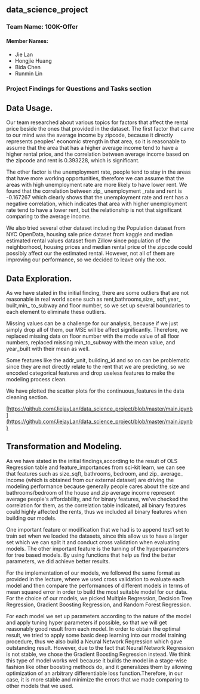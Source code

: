 ## data_science_project
### Team Name: 100K-Offer
#### Member Names:
- Jie Lan 
- Hongjie Huang
- Bida Chen
- Runmin Lin

### Project Findings for Questions and Tasks section

## Data Usage.

Our team researched about various topics for factors that affect the rental price beside the ones that 
provided in the dataset. The first factor that came to our mind was the average income by zipcode, because 
it directly represents peoples' economic strength in that area, so it is reasonable to assume that the 
area that has a higher average income tend to have a higher rental price, and the correlation between average income based on the zipcode and rent is 0.393228, which is significant.

The other factor is the unemployment rate, people tend to stay in the areas that have more working opportunities, therefore we can assume that the areas with high unemployment rate are more likely to have lower rent. We found that the correlation between zip_ unemployment _rate and rent is -0.167267 which clearly shows that the unemployment rate and rent has a negative correlation, which indicates that area with higher unemployment rate tend to have a lower rent, but the relationship is not that significant comparing to the average income.

We also tried several other dataset including the Population dataset from NYC OpenData, housing sale price dataset from kaggle and median estimated rental values dataset from Zillow since population of the neighborhood, housing prices and median rental price of the zipcode could possibly affect our the estimated rental. However, not all of them are improving our performance, so we decided to leave only the xxx.

## Data Exploration.

As we have stated in the initial finding, there are some outliers that are not reasonable in real world scene such as rent,bathrooms,size_ sqft,year_ built,min_ to_subway and floor number, so we set up several boundaries to each element to eliminate these outliers. 

Missing values can be a challenge for our analysis, because if we just simply drop all of them, our MSE will be affect significantly. Therefore, we replaced missing data on floor number with the mode value of all floor numbers, replaced missing min_to_subway with the mean value, and year_built with their mean as well. 

Some features like the addr_unit, building_id and so on can be problematic since they are not directly relate to the rent that we are predicting, so we encoded categorical features and drop useless features to make the modeling process clean. 

We have plotted the scatter plots for the continuous_features in the data cleaning section.

[https://github.com/JiejayLan/data_science_project/blob/master/main.ipynb](https://github.com/JiejayLan/data_science_project/blob/master/main.ipynb)

## Transformation and Modeling.

As we have stated in the initial findings,according to the result of OLS Regression table and feature_importances from sci-kit learn, we can see that features such as size_sqft, bathrooms, bedroom, and zip_ average_ income (which is obtained from our external dataset) are driving the modeling performance because generally people cares about the size and bathrooms/bedroom of the house and zip average income represent average people's affordability, and for binary features, we’ve checked the correlation for them, as the correlation table indicated, all binary features could highly affected the rents, thus we included all binary features when building our models.

One important feature or modification that we had is to append test1 set to train set when we loaded the datasets, since this allow us to have a larger set which we can split it and conduct cross validation when evaluating models. The other important feature is the turning of the hyperparameters for tree based models. By using functions that help us find the better parameters, we did achieve better results.

For the implementation of our models, we followed the same format as provided in the lecture, where we used cross validation to evaluate each model and then compare the performances of different models in terms of mean squared error in order to build the most suitable model for our data. For the choice of our models, we picked Multiple Regression, Decision Tree Regression, Gradient Boosting Regression, and Random Forest Regression. 

For each model we set up parameters according to the nature of the model and apply tuning hyper parameters if possible, so that we will get reasonably good result from each model. In order to obtain the optimal result, we tried to apply some basic deep learning into our model training procedure, thus we also build a Neural Network Regression which gave outstanding result. However, due to the fact that Neural Network Regression is not stable, we chose the Gradient Boosting Regression instead. We think this type of model works well because it builds the model in a stage-wise fashion like other boosting methods do, and it generalizes them by allowing optimization of an arbitrary differentiable loss function.Therefore, in our case, it is more stable and minimize the errors that we made comparing to other models that we used.